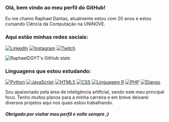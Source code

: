
### Olá, bem vindo ao meu perfil do GitHub!

Eu me chamo Raphael Dantas, atualmente estou com 20 anos e estou cursando Ciência da Computação na UNINOVE.

### Aqui estão minhas redes sociais:
[![LinkedIn](https://img.shields.io/badge/LinkedIn-0077B5?style=for-the-badge&logo=linkedin&logoColor=white)](https://www.linkedin.com/in/raphael-dantas-4362b3230/)
[![Instagram](https://img.shields.io/badge/Instagram-E4405F?style=for-the-badge&logo=instagram&logoColor=white)](https://www.instagram.com/raphaeldgyt/)
[![Twitch](https://img.shields.io/badge/Twitch-9146FF?style=for-the-badge&logo=twitch&logoColor=white)](https://www.twitch.tv/raphaeldgyt)

![RaphaelDGYT's GitHub stats](https://github-readme-stats.vercel.app/api?username=raphaeldgyt&show_icons=true&theme=cobalt)

### Linguagens que estou estudando:

[![Python](https://img.shields.io/badge/Python-14354C?style=for-the-badge&logo=python&logoColor=white)]()
[![JavaScript](https://img.shields.io/badge/JavaScript-323330?style=for-the-badge&logo=javascript&logoColor=F7DF1E)]()
[![HTML5](https://img.shields.io/badge/HTML5-E34F26?style=for-the-badge&logo=html5&logoColor=white)]()
[![CSS](https://img.shields.io/badge/CSS3-1572B6?style=for-the-badge&logo=css3&logoColor=white
)]()
[![Linguagem R](https://img.shields.io/badge/R-276DC3?style=for-the-badge&logo=r&logoColor=white)]()
[![PHP](https://img.shields.io/badge/PHP-777BB4?style=for-the-badge&logo=php&logoColor=white
)]()
[![Django](https://img.shields.io/badge/Django-092E20?style=for-the-badge&logo=django&logoColor=white)]()

Sou apaixonado pela área de inteligência artificial, sendo este meu principal foco. Tenho muitos planos para a minha carreira e em breve deixarei diversos projetos aqui nos quais estou trabalhando.

##### Obrigado por visitar meu perfil e volte sempre ;)
